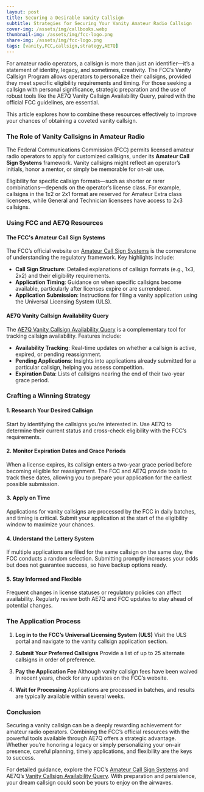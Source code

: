 ```yaml
---
layout: post
title: Securing a Desirable Vanity Callsign
subtitle: Strategies for Securing Your Vanity Amateur Radio Callsign
cover-img: /assets/img/callbooks.webp
thumbnail-img: /assets/img/fcc-logo.png
share-img: /assets/img/fcc-logo.png
tags: [vanity,FCC,callsign,strategy,AE7Q]
---
```


For amateur radio operators, a callsign is more than just an identifier—it’s a statement of identity, legacy, and sometimes, creativity. The FCC’s Vanity Callsign Program allows operators to personalize their callsigns, provided they meet specific eligibility requirements and timing. For those seeking a callsign with personal significance, strategic preparation and the use of robust tools like the AE7Q Vanity Callsign Availability Query, paired with the official FCC guidelines, are essential.

This article explores how to combine these resources effectively to improve your chances of obtaining a coveted vanity callsign.

### The Role of Vanity Callsigns in Amateur Radio  

The Federal Communications Commission (FCC) permits licensed amateur radio operators to apply for customized callsigns, under its **Amateur Call Sign Systems** framework. Vanity callsigns might reflect an operator’s initials, honor a mentor, or simply be memorable for on-air use.

Eligibility for specific callsign formats—such as shorter or rarer combinations—depends on the operator’s license class. For example, callsigns in the 1x2 or 2x1 format are reserved for Amateur Extra class licensees, while General and Technician licensees have access to 2x3 callsigns.

### Using FCC and AE7Q Resources  

#### **The FCC's Amateur Call Sign Systems**
The FCC’s official website on [Amateur Call Sign Systems](https://www.fcc.gov/wireless/bureau-divisions/mobility-division/amateur-radio-service/amateur-call-sign-systems) is the cornerstone of understanding the regulatory framework. Key highlights include:
- **Call Sign Structure**: Detailed explanations of callsign formats (e.g., 1x3, 2x2) and their eligibility requirements.
- **Application Timing**: Guidance on when specific callsigns become available, particularly after licenses expire or are surrendered.
- **Application Submission**: Instructions for filing a vanity application using the Universal Licensing System (ULS).

#### **AE7Q Vanity Callsign Availability Query**  
The [AE7Q Vanity Callsign Availability Query](https://www.ae7q.com/query/text/Vanity.php) is a complementary tool for tracking callsign availability. Features include:
- **Availability Tracking**: Real-time updates on whether a callsign is active, expired, or pending reassignment.
- **Pending Applications**: Insights into applications already submitted for a particular callsign, helping you assess competition.
- **Expiration Data**: Lists of callsigns nearing the end of their two-year grace period.

### Crafting a Winning Strategy  

#### **1. Research Your Desired Callsign**  
Start by identifying the callsigns you’re interested in. Use AE7Q to determine their current status and cross-check eligibility with the FCC’s requirements.

#### **2. Monitor Expiration Dates and Grace Periods**  
When a license expires, its callsign enters a two-year grace period before becoming eligible for reassignment. The FCC and AE7Q provide tools to track these dates, allowing you to prepare your application for the earliest possible submission.

#### **3. Apply on Time**  
Applications for vanity callsigns are processed by the FCC in daily batches, and timing is critical. Submit your application at the start of the eligibility window to maximize your chances.

#### **4. Understand the Lottery System**  
If multiple applications are filed for the same callsign on the same day, the FCC conducts a random selection. Submitting promptly increases your odds but does not guarantee success, so have backup options ready.

#### **5. Stay Informed and Flexible**  
Frequent changes in license statuses or regulatory policies can affect availability. Regularly review both AE7Q and FCC updates to stay ahead of potential changes.

### The Application Process  

1. **Log in to the FCC’s Universal Licensing System (ULS)**
   Visit the ULS portal and navigate to the vanity callsign application section.

2. **Submit Your Preferred Callsigns**
   Provide a list of up to 25 alternate callsigns in order of preference.

3. **Pay the Application Fee**
   Although vanity callsign fees have been waived in recent years, check for any updates on the FCC’s website.

4. **Wait for Processing**
   Applications are processed in batches, and results are typically available within several weeks.

### Conclusion  

Securing a vanity callsign can be a deeply rewarding achievement for amateur radio operators. Combining the FCC’s official resources with the powerful tools available through AE7Q offers a strategic advantage. Whether you’re honoring a legacy or simply personalizing your on-air presence, careful planning, timely applications, and flexibility are the keys to success.

For detailed guidance, explore the FCC’s [Amateur Call Sign Systems](https://www.fcc.gov/wireless/bureau-divisions/mobility-division/amateur-radio-service/amateur-call-sign-systems) and AE7Q’s [Vanity Callsign Availability Query](https://www.ae7q.com/query/text/Vanity.php). With preparation and persistence, your dream callsign could soon be yours to enjoy on the airwaves.
